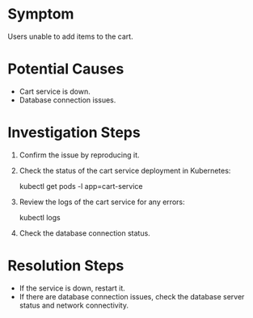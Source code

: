 # Symptom

Users unable to add items to the cart.

# Potential Causes

- Cart service is down.
- Database connection issues.

# Investigation Steps

1. Confirm the issue by reproducing it.
2. Check the status of the cart service deployment in Kubernetes:


    kubectl get pods -l app=cart-service

3. Review the logs of the cart service for any errors:

    
    kubectl logs <cart-service-pod-name>

4. Check the database connection status.

# Resolution Steps

- If the service is down, restart it.
- If there are database connection issues, check the database server status and network connectivity.